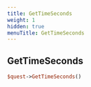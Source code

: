 ```yaml
---
title: GetTimeSeconds
weight: 1
hidden: true
menuTitle: GetTimeSeconds
---
```

## GetTimeSeconds
```perl
$quest->GetTimeSeconds()
```